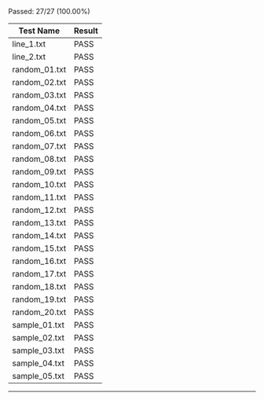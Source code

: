 Passed: 27/27 (100.00%)

| Test Name       | Result |
|-----------------|--------|
| line_1.txt      | PASS |
| line_2.txt      | PASS |
| random_01.txt   | PASS |
| random_02.txt   | PASS |
| random_03.txt   | PASS |
| random_04.txt   | PASS |
| random_05.txt   | PASS |
| random_06.txt   | PASS |
| random_07.txt   | PASS |
| random_08.txt   | PASS |
| random_09.txt   | PASS |
| random_10.txt   | PASS |
| random_11.txt   | PASS |
| random_12.txt   | PASS |
| random_13.txt   | PASS |
| random_14.txt   | PASS |
| random_15.txt   | PASS |
| random_16.txt   | PASS |
| random_17.txt   | PASS |
| random_18.txt   | PASS |
| random_19.txt   | PASS |
| random_20.txt   | PASS |
| sample_01.txt   | PASS |
| sample_02.txt   | PASS |
| sample_03.txt   | PASS |
| sample_04.txt   | PASS |
| sample_05.txt   | PASS |
----------------------------------------------------------------------